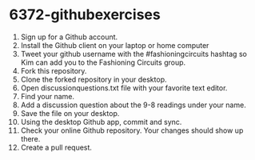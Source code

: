 6372-githubexercises
====================

1. Sign up for a Github account.
2. Install the Github client on your laptop or home computer
3. Tweet your github username with the #fashioningcircuits hashtag so Kim can add you to the Fashioning Circuits group.
4. Fork this repository.
5. Clone the forked repository in your desktop. 
6. Open discussionquestions.txt file with your favorite text editor.
7. Find your name.
8. Add a discussion question about the 9-8 readings under your name.
9. Save the file on your desktop.
10. Using the desktop Github app, commit and sync.
11. Check your online Github repository. Your changes should show up there. 
12. Create a pull request. 
